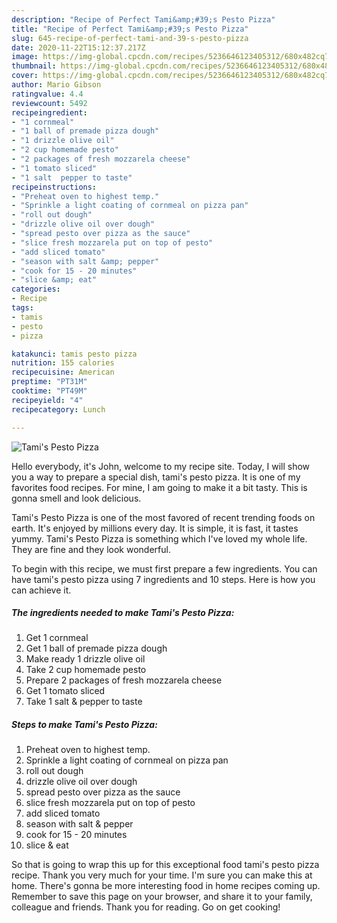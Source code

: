 ```yaml
---
description: "Recipe of Perfect Tami&amp;#39;s Pesto Pizza"
title: "Recipe of Perfect Tami&amp;#39;s Pesto Pizza"
slug: 645-recipe-of-perfect-tami-and-39-s-pesto-pizza
date: 2020-11-22T15:12:37.217Z
image: https://img-global.cpcdn.com/recipes/5236646123405312/680x482cq70/tamis-pesto-pizza-recipe-main-photo.jpg
thumbnail: https://img-global.cpcdn.com/recipes/5236646123405312/680x482cq70/tamis-pesto-pizza-recipe-main-photo.jpg
cover: https://img-global.cpcdn.com/recipes/5236646123405312/680x482cq70/tamis-pesto-pizza-recipe-main-photo.jpg
author: Mario Gibson
ratingvalue: 4.4
reviewcount: 5492
recipeingredient:
- "1 cornmeal"
- "1 ball of premade pizza dough"
- "1 drizzle olive oil"
- "2 cup homemade pesto"
- "2 packages of fresh mozzarela cheese"
- "1 tomato sliced"
- "1 salt  pepper to taste"
recipeinstructions:
- "Preheat oven to highest temp."
- "Sprinkle a light coating of cornmeal on pizza pan"
- "roll out dough"
- "drizzle olive oil over dough"
- "spread pesto over pizza as the sauce"
- "slice fresh mozzarela put on top of pesto"
- "add sliced tomato"
- "season with salt &amp; pepper"
- "cook for 15 - 20 minutes"
- "slice &amp; eat"
categories:
- Recipe
tags:
- tamis
- pesto
- pizza

katakunci: tamis pesto pizza 
nutrition: 155 calories
recipecuisine: American
preptime: "PT31M"
cooktime: "PT49M"
recipeyield: "4"
recipecategory: Lunch

---
```



![Tami&#39;s Pesto Pizza](https://img-global.cpcdn.com/recipes/5236646123405312/680x482cq70/tamis-pesto-pizza-recipe-main-photo.jpg)

Hello everybody, it's John, welcome to my recipe site. Today, I will show you a way to prepare a special dish, tami&#39;s pesto pizza. It is one of my favorites food recipes. For mine, I am going to make it a bit tasty. This is gonna smell and look delicious.



Tami&#39;s Pesto Pizza is one of the most favored of recent trending foods on earth. It's enjoyed by millions every day. It is simple, it is fast, it tastes yummy. Tami&#39;s Pesto Pizza is something which I've loved my whole life. They are fine and they look wonderful.


To begin with this recipe, we must first prepare a few ingredients. You can have tami&#39;s pesto pizza using 7 ingredients and 10 steps. Here is how you can achieve it.

<!--inarticleads1-->

##### The ingredients needed to make Tami&#39;s Pesto Pizza:

1. Get 1 cornmeal
1. Get 1 ball of premade pizza dough
1. Make ready 1 drizzle olive oil
1. Take 2 cup homemade pesto
1. Prepare 2 packages of fresh mozzarela cheese
1. Get 1 tomato sliced
1. Take 1 salt &amp; pepper to taste




<!--inarticleads2-->

##### Steps to make Tami&#39;s Pesto Pizza:

1. Preheat oven to highest temp.
1. Sprinkle a light coating of cornmeal on pizza pan
1. roll out dough
1. drizzle olive oil over dough
1. spread pesto over pizza as the sauce
1. slice fresh mozzarela put on top of pesto
1. add sliced tomato
1. season with salt &amp; pepper
1. cook for 15 - 20 minutes
1. slice &amp; eat




So that is going to wrap this up for this exceptional food tami&#39;s pesto pizza recipe. Thank you very much for your time. I'm sure you can make this at home. There's gonna be more interesting food in home recipes coming up. Remember to save this page on your browser, and share it to your family, colleague and friends. Thank you for reading. Go on get cooking!
